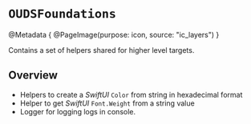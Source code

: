 # ``OUDSFoundations``

@Metadata {
    @PageImage(purpose: icon, source: "ic_layers")
}
<!-- 
Do not add @PageImage(purpose: card) because not managed for landing page of online doc.
See https://github.com/swiftlang/swift-docc/issues/1283
-->

Contains a set of helpers shared for higher level targets.

## Overview

- Helpers to create a *SwiftUI* `Color` from string in hexadecimal format 
- Helper to get *SwiftUI* `Font.Weight` from a string value
- Logger for logging logs in console.

